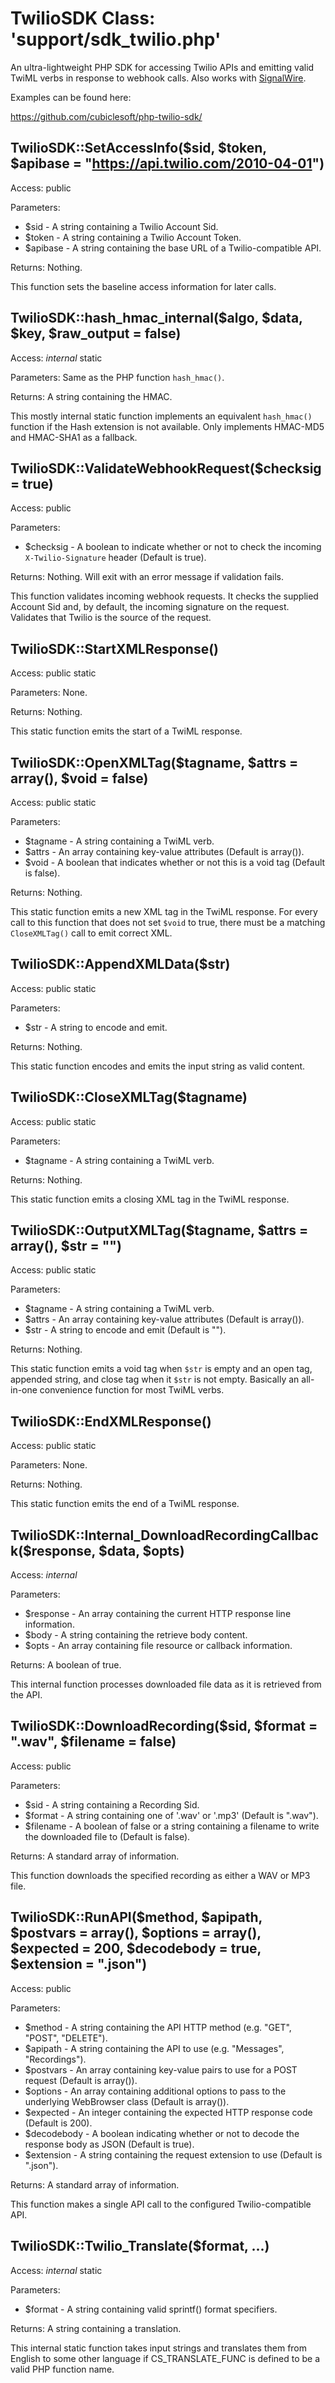 TwilioSDK Class:  'support/sdk_twilio.php'
==========================================

An ultra-lightweight PHP SDK for accessing Twilio APIs and emitting valid TwiML verbs in response to webhook calls.  Also works with [SignalWire](https://signalwire.com/).

Examples can be found here:

https://github.com/cubiclesoft/php-twilio-sdk/

TwilioSDK::SetAccessInfo($sid, $token, $apibase = "https://api.twilio.com/2010-04-01")
--------------------------------------------------------------------------------------

Access:  public

Parameters:

* $sid - A string containing a Twilio Account Sid.
* $token - A string containing a Twilio Account Token.
* $apibase - A string containing the base URL of a Twilio-compatible API.

Returns:  Nothing.

This function sets the baseline access information for later calls.

TwilioSDK::hash_hmac_internal($algo, $data, $key, $raw_output = false)
----------------------------------------------------------------------

Access:  _internal_ static

Parameters:  Same as the PHP function `hash_hmac()`.

Returns:  A string containing the HMAC.

This mostly internal static function implements an equivalent `hash_hmac()` function if the Hash extension is not available.  Only implements HMAC-MD5 and HMAC-SHA1 as a fallback.

TwilioSDK::ValidateWebhookRequest($checksig = true)
---------------------------------------------------

Access:  public

Parameters:

* $checksig - A boolean to indicate whether or not to check the incoming `X-Twilio-Signature` header (Default is true).

Returns:  Nothing.  Will exit with an error message if validation fails.

This function validates incoming webhook requests.  It checks the supplied Account Sid and, by default, the incoming signature on the request.  Validates that Twilio is the source of the request.

TwilioSDK::StartXMLResponse()
-----------------------------

Access:  public static

Parameters:  None.

Returns:  Nothing.

This static function emits the start of a TwiML response.

TwilioSDK::OpenXMLTag($tagname, $attrs = array(), $void = false)
----------------------------------------------------------------

Access:  public static

Parameters:

* $tagname - A string containing a TwiML verb.
* $attrs - An array containing key-value attributes (Default is array()).
* $void - A boolean that indicates whether or not this is a void tag (Default is false).

Returns:  Nothing.

This static function emits a new XML tag in the TwiML response.  For every call to this function that does not set `$void` to true, there must be a matching `CloseXMLTag()` call to emit correct XML.

TwilioSDK::AppendXMLData($str)
------------------------------

Access:  public static

Parameters:

* $str - A string to encode and emit.

Returns:  Nothing.

This static function encodes and emits the input string as valid content.

TwilioSDK::CloseXMLTag($tagname)
--------------------------------

Access:  public static

Parameters:

* $tagname - A string containing a TwiML verb.

Returns:  Nothing.

This static function emits a closing XML tag in the TwiML response.

TwilioSDK::OutputXMLTag($tagname, $attrs = array(), $str = "")
--------------------------------------------------------------

Access:  public static

Parameters:

* $tagname - A string containing a TwiML verb.
* $attrs - An array containing key-value attributes (Default is array()).
* $str - A string to encode and emit (Default is "").

Returns:  Nothing.

This static function emits a void tag when `$str` is empty and an open tag, appended string, and close tag when it `$str` is not empty.  Basically an all-in-one convenience function for most TwiML verbs.

TwilioSDK::EndXMLResponse()
---------------------------

Access:  public static

Parameters:  None.

Returns:  Nothing.

This static function emits the end of a TwiML response.

TwilioSDK::Internal_DownloadRecordingCallback($response, $data, $opts)
----------------------------------------------------------------------

Access:  _internal_

Parameters:

* $response - An array containing the current HTTP response line information.
* $body - A string containing the retrieve body content.
* $opts - An array containing file resource or callback information.

Returns:  A boolean of true.

This internal function processes downloaded file data as it is retrieved from the API.

TwilioSDK::DownloadRecording($sid, $format = ".wav", $filename = false)
-----------------------------------------------------------------------

Access:  public

Parameters:

* $sid - A string containing a Recording Sid.
* $format - A string containing one of '.wav' or '.mp3' (Default is ".wav").
* $filename - A boolean of false or a string containing a filename to write the downloaded file to (Default is false).

Returns:  A standard array of information.

This function downloads the specified recording as either a WAV or MP3 file.

TwilioSDK::RunAPI($method, $apipath, $postvars = array(), $options = array(), $expected = 200, $decodebody = true, $extension = ".json")
----------------------------------------------------------------------------------------------------------------------------------------

Access:  public

Parameters:

* $method - A string containing the API HTTP method (e.g. "GET", "POST", "DELETE").
* $apipath - A string containing the API to use (e.g. "Messages", "Recordings").
* $postvars - An array containing key-value pairs to use for a POST request (Default is array()).
* $options - An array containing additional options to pass to the underlying WebBrowser class (Default is array()).
* $expected - An integer containing the expected HTTP response code (Default is 200).
* $decodebody - A boolean indicating whether or not to decode the response body as JSON (Default is true).
* $extension - A string containing the request extension to use (Default is ".json").

Returns:  A standard array of information.

This function makes a single API call to the configured Twilio-compatible API.

TwilioSDK::Twilio_Translate($format, ...)
-----------------------------------------

Access:  _internal_ static

Parameters:

* $format - A string containing valid sprintf() format specifiers.

Returns:  A string containing a translation.

This internal static function takes input strings and translates them from English to some other language if CS_TRANSLATE_FUNC is defined to be a valid PHP function name.
